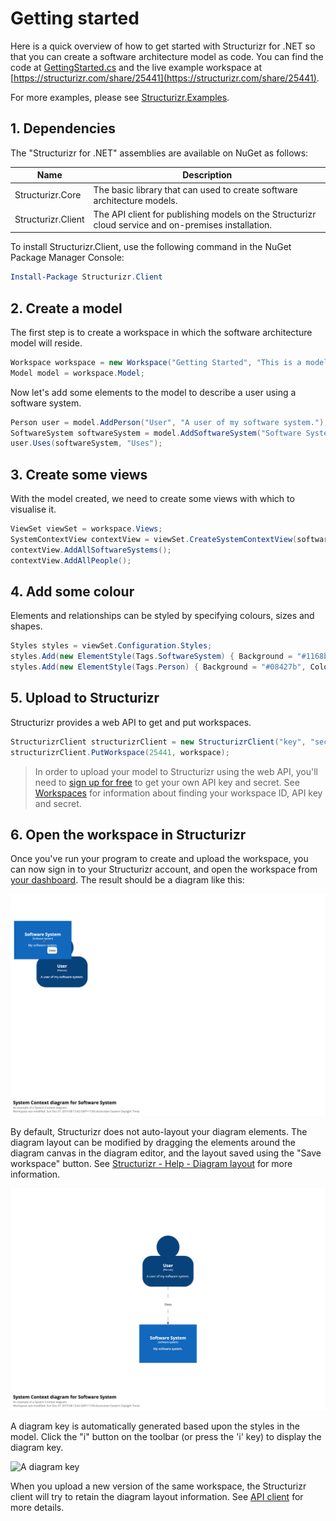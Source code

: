 # Getting started

Here is a quick overview of how to get started with Structurizr for .NET so that you can create a software architecture model as code. You can find the code at [GettingStarted.cs](https://github.com/structurizr/dotnet/blob/master/Structurizr.Examples/GettingStarted.cs) and the live example workspace at [https://structurizr.com/share/25441](https://structurizr.com/share/25441).

For more examples, please see [Structurizr.Examples](https://github.com/structurizr/dotnet/tree/master/Structurizr.Examples).

## 1. Dependencies

The "Structurizr for .NET" assemblies are available on NuGet as follows:

Name                    | Description
---------------------   | ---------------------------------------------------------------------------------------------------------------------------
Structurizr.Core        | The basic library that can used to create software architecture models.
Structurizr.Client		| The API client for publishing models on the Structurizr cloud service and on-premises installation.

To install Structurizr.Client, use the following command in the NuGet Package Manager Console:

```powershell
Install-Package Structurizr.Client
```

## 2. Create a model

The first step is to create a workspace in which the software architecture model will reside.

```c#
Workspace workspace = new Workspace("Getting Started", "This is a model of my software system.");
Model model = workspace.Model;
```

Now let's add some elements to the model to describe a user using a software system.

```c#
Person user = model.AddPerson("User", "A user of my software system.");
SoftwareSystem softwareSystem = model.AddSoftwareSystem("Software System", "My software system.");
user.Uses(softwareSystem, "Uses");
```

## 3. Create some views

With the model created, we need to create some views with which to visualise it.

```c#
ViewSet viewSet = workspace.Views;
SystemContextView contextView = viewSet.CreateSystemContextView(softwareSystem, "SystemContext", "An example of a System Context diagram.");
contextView.AddAllSoftwareSystems();
contextView.AddAllPeople();
```

## 4. Add some colour

Elements and relationships can be styled by specifying colours, sizes and shapes.

```c#
Styles styles = viewSet.Configuration.Styles;
styles.Add(new ElementStyle(Tags.SoftwareSystem) { Background = "#1168bd", Color = "#ffffff" });
styles.Add(new ElementStyle(Tags.Person) { Background = "#08427b", Color = "#ffffff", Shape = Shape.Person });
```

## 5. Upload to Structurizr

Structurizr provides a web API to get and put workspaces.

```c#
StructurizrClient structurizrClient = new StructurizrClient("key", "secret");
structurizrClient.PutWorkspace(25441, workspace);
```

> In order to upload your model to Structurizr using the web API, you'll need to [sign up for free](https://structurizr.com/signup) to get your own API key and secret. See [Workspaces](https://structurizr.com/help/workspaces) for information about finding your workspace ID, API key and secret.

## 6. Open the workspace in Structurizr

Once you've run your program to create and upload the workspace, you can now sign in to your Structurizr account, and open the workspace from [your dashboard](https://structurizr.com/dashboard). The result should be a diagram like this:

![Getting Started with Structurizr for .NET](images/getting-started-1.png)

By default, Structurizr does not auto-layout your diagram elements. The diagram layout can be modified by dragging the elements around the diagram canvas in the diagram editor, and the layout saved using the "Save workspace" button. See [Structurizr - Help - Diagram layout](https://structurizr.com/help/diagram-layout) for more information. 

![Getting Started with Structurizr for .NET](images/getting-started-2.png)

A diagram key is automatically generated based upon the styles in the model. Click the "i" button on the toolbar (or press the 'i' key) to display the diagram key.

![A diagram key](images/getting-started-diagram-key.png)

When you upload a new version of the same workspace, the Structurizr client will try to retain the diagram layout information. See [API client](api-client.md) for more details.